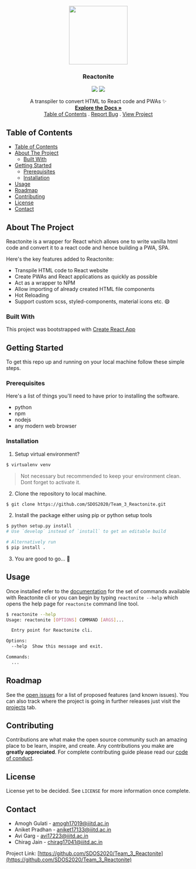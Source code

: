 <p align="center">
   <img src="https://user-images.githubusercontent.com/32339251/95760847-2265f880-0cc9-11eb-8cd5-ca641cea0771.png" alt="" width="160" />
   <h3 align="center">Reactonite</h3>
   
   <p align="center"><img src="https://github.com/SDOS2020/Team_3_Reactonite/workflows/Python%20Linter/badge.svg?branch=beta" />
   <a onclick="window.open(this.href,'_blank');return false;" href="https://reactonite.github.io/reactonite/"><img src="https://img.shields.io/website?label=documentation&up_message=up&url=https%3A%2F%2Freactonite.github.io%2Freactonite%2F"/></p></a>

   <p align="center">
      A transpiler to convert HTML to React code and PWAs ✨
      </br>
      <a href="https://reactonite.github.io/reactonite/"><strong>Explore the Docs »</strong></a>
      <br/>
      <a href="https://github.com/SDOS2020/Team_3_Reactonite/#table-of-contents">Table of Contents</a> . <a href="https://github.com/SDOS2020/Team_3_Reactonite/issues">Report Bug</a> . <a href="https://github.com/SDOS2020/Team_3_Reactonite/projects">View Project</a>
   </p>
</p>

<!-- TABLE OF CONTENTS -->

## Table of Contents

- [Table of Contents](#table-of-contents)
- [About The Project](#about-the-project)
  - [Built With](#built-with)
- [Getting Started](#getting-started)
  - [Prerequisites](#prerequisites)
  - [Installation](#installation)
- [Usage](#usage)
- [Roadmap](#roadmap)
- [Contributing](#contributing)
- [License](#license)
- [Contact](#contact)

<!-- ABOUT THE PROJECT -->

## About The Project

Reactonite is a wrapper for React which allows one to write vanilla html code and convert it to a react code and hence building a PWA, SPA.

Here's the key features added to Reactonite:

- Transpile HTML code to React website
- Create PWAs and React applications as quickly as possible
- Act as a wrapper to NPM
- Allow importing of already created HTML file components
- Hot Reloading
- Support custom scss, styled-components, material icons etc. :smile:

### Built With

This project was bootstrapped with [Create React App](https://github.com/facebook/create-react-app)

<!-- GETTING STARTED -->

## Getting Started

To get this repo up and running on your local machine follow these simple steps.

### Prerequisites

Here's a list of things you'll need to have prior to installing the software.

- python
- npm
- nodejs
- any modern web browser

### Installation

1. Setup virtual environment?

```sh
$ virtualenv venv
```

> Not necessary but recommended to keep your environment clean.
> Dont forget to activate it.

2. Clone the repository to local machine.

```sh
$ git clone https://github.com/SDOS2020/Team_3_Reactonite.git
```

2. Install the package either using pip or python setup tools

```sh
$ python setup.py install
# Use `develop` instead of `install` to get an editable build

# Alternatively run
$ pip install .
```

3. You are good to go... 🎉

<!-- USAGE EXAMPLES -->

## Usage

Once installed refer to the [documentation](https://reactonite.github.io/reactonite/) for the set of commands available with Reactonite cli or you can begin by typing `reactonite --help` which opens the help page for `reactonite` command line tool.

```sh
$ reactonite --help
Usage: reactonite [OPTIONS] COMMAND [ARGS]...

  Entry point for Reactonite cli.

Options:
  --help  Show this message and exit.

Commands:
  ...
```

<!-- ROADMAP -->

## Roadmap

See the [open issues](https://github.com/SDOS2020/Team_3_Reactonite/issues) for a list of proposed features (and known issues). You can also track where the project is going in further releases just visit the [projects](https://github.com/SDOS2020/Team_3_Reactonite/projects) tab.

<!-- CONTRIBUTING -->

## Contributing

Contributions are what make the open source community such an amazing place to be learn, inspire, and create. Any contributions you make are **greatly appreciated**. For complete contributing guide please read our [code of conduct](https://github.com/SDOS2020/Team_3_Reactonite/blob/beta/CONTRIBUTING.md).

<!-- LICENSE -->

## License

License yet to be decided. See `LICENSE` for more information once complete.

<!-- CONTACT -->

## Contact

- Amogh Gulati - amogh17019@iiitd.ac.in
- Aniket Pradhan - aniket17133@iiitd.ac.in
- Avi Garg - avi17223@iiitd.ac.in
- Chirag Jain - chirag17041@iiitd.ac.in

Project Link: [https://github.com/SDOS2020/Team_3_Reactonite](https://github.com/SDOS2020/Team_3_Reactonite)
